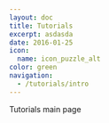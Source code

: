 ```yaml
---
layout: doc
title: Tutorials
excerpt: asdasda
date: 2016-01-25
icon:
  name: icon_puzzle_alt
color: green
navigation:
  - /tutorials/intro
---
```


Tutorials main page
